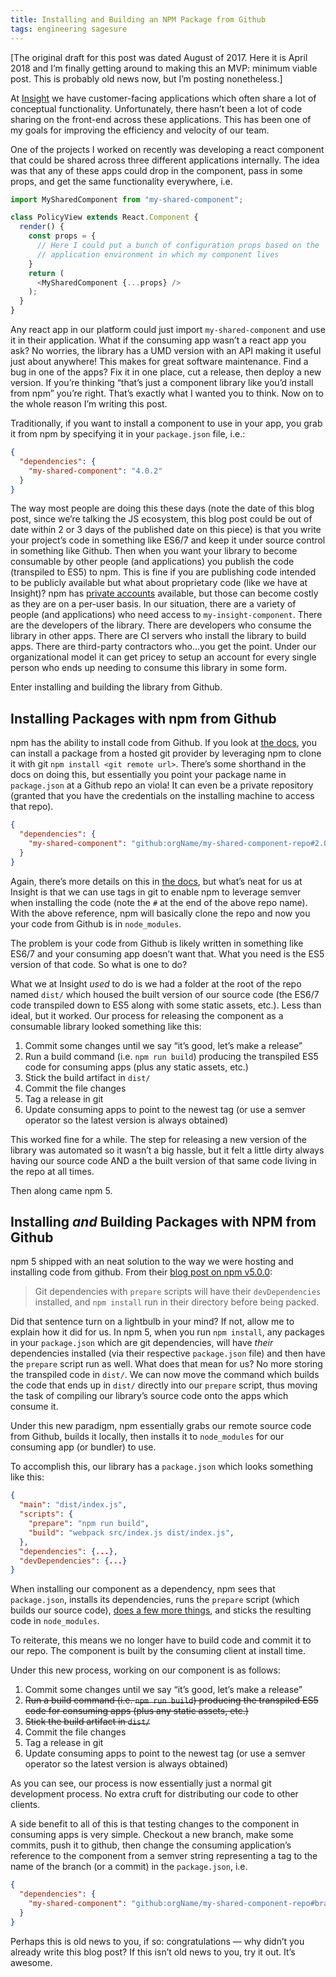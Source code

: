 ```yaml
---
title: Installing and Building an NPM Package from Github
tags: engineering sagesure
---
```


[The original draft for this post was dated August of 2017. Here it is April 2018 and I’m finally getting around to making this an MVP: minimum viable post. This is probably old news now, but I’m posting nonetheless.]

At [Insight](http://icg360.com/) we have customer-facing applications which often share a lot of conceptual functionality. Unfortunately, there hasn’t been a lot of code sharing on the front-end across these applications. This has been one of my goals for improving the efficiency and velocity of our team.

One of the projects I worked on recently was developing a react component that could be shared across three different applications internally. The idea was that any of these apps could drop in the component, pass in some props, and get the same functionality everywhere, i.e.

```js
import MySharedComponent from "my-shared-component";

class PolicyView extends React.Component {
  render() {
    const props = {
      // Here I could put a bunch of configuration props based on the
      // application environment in which my component lives
    }
    return (
      <MySharedComponent {...props} />
    );
  }
}
```

Any react app in our platform could just import `my-shared-component` and use it in their application. What if the consuming app wasn’t a react app you ask? No worries, the library has a UMD version with an API making it useful just about anywhere! This makes for great software maintenance. Find a bug in one of the apps? Fix it in one place, cut a release, then deploy a new version. If you’re thinking “that’s just a component library like you’d install from npm” you’re right. That’s exactly what I wanted you to think. Now on to the whole reason I’m writing this post.

Traditionally, if you want to install a component to use in your app, you grab it from npm by specifying it in your `package.json` file, i.e.:

```json
{
  "dependencies": {
    "my-shared-component": "4.0.2"
  }
}
```

The way most people are doing this these days (note the date of this blog post, since we’re talking the JS ecosystem, this blog post could be out of date within 2 or 3 days of the published date on this piece) is that you write your project’s code in something like ES6/7 and keep it under source control in something like Github. Then when you want your library to become consumable by other people (and applications) you publish the code (transpiled to ES5) to npm. This is fine if you are publishing code intended to be publicly available but what about proprietary code (like we have at Insight)? npm has [private accounts](https://www.npmjs.com/pricing) available, but those can become costly as they are on a per-user basis. In our situation, there are a variety of people (and applications) who need access to `my-insight-component`. There are the developers of the library. There are developers who consume the library in  other apps. There are CI servers who install the library to build apps. There are third-party contractors who...you get the point. Under our organizational model it can get pricey to setup an account for every single person who ends up needing to consume this library in some form.

Enter installing and building the library from Github.

## Installing Packages with npm from Github

npm has the ability to install code from Github. If you look at [the docs](https://docs.npmjs.com/cli/install), you can install a package from a hosted git provider by leveraging npm to clone it with git `npm install <git remote url>`. There’s some shorthand in the docs on doing this, but essentially you point your package name in `package.json` at a Github repo an viola! It can even be a private repository (granted that you have the credentials on the installing machine to access that repo).

```json
{
  "dependencies": {
    "my-shared-component": "github:orgName/my-shared-component-repo#2.0.1"
  }
}
```

Again, there’s more details on this in [the docs](https://docs.npmjs.com/cli/install), but what’s neat for us at Insight is that we can use tags in git to enable npm to leverage semver when installing the code (note the `#` at the end of the above repo name). With the above reference, npm will basically clone the repo and now you your code from Github is in `node_modules`. 

The problem is your code from Github is likely written in something like ES6/7 and your consuming app doesn’t want that. What you need is the ES5 version of that code. So what is one to do?

What we at Insight *used* to do is we had a folder at the root of the repo named `dist/` which housed the built version of our source code (the ES6/7 code transpiled down to ES5 along with some static assets, etc.). Less than ideal, but it worked. Our process for releasing the component as a consumable library looked something like this:

1. Commit some changes until we say “it’s good, let’s make a release”
2. Run a build command (i.e. `npm run build`) producing the transpiled ES5 code for consuming apps (plus any static assets, etc.)
3. Stick the build artifact in `dist/`
4. Commit the file changes
5. Tag a release in git
6. Update consuming apps to point to the newest tag (or use a semver operator so the latest version is always obtained)

This worked fine for a while. The step for releasing a new version of the library was automated so it wasn’t a big hassle, but it felt a little dirty always having our source code AND a the built version of that same code living in the repo at all times.

Then along came npm 5.

## Installing *and* Building Packages with NPM from Github

npm 5 shipped with an neat solution to the way we were hosting and installing code from github. From their [blog post on npm v5.0.0](http://blog.npmjs.org/post/161081169345/v500):

> Git dependencies with `prepare` scripts will have their `devDependencies` installed, and `npm install` run in their directory before being packed.

Did that sentence turn on a lightbulb in your mind? If not, allow me to explain how it did for us. In npm 5, when you run `npm install`, any packages in your `package.json` which are git dependencies, will have *their* dependencies installed (via their respective `package.json` file) and then have the `prepare` script run as well. What does that mean for us? No more storing the transpiled code in `dist/`. We can now move the command which builds the code that ends up in `dist/` directly into our `prepare` script, thus moving the task of compiling our library’s source code onto the apps which consume it.

Under this new paradigm, npm essentially grabs our remote source code from Github, builds it locally, then installs it to `node_modules` for our consuming app (or bundler) to use.

To accomplish this, our library has a `package.json` which looks something like this:

```json
{
  "main": "dist/index.js",
  "scripts": {
    "prepare": "npm run build",
    "build": "webpack src/index.js dist/index.js",
  },
  "dependencies": {...},
  "devDependencies": {...}
}
```

When installing our component as a dependency, npm sees that `package.json`, installs its dependencies, runs the `prepare` script (which builds our source code), [does a few more things](https://docs.npmjs.com/misc/scripts#description), and sticks the resulting code in `node_modules`.

To reiterate, this means we no longer have to build code and commit it to our repo. The component is built by the consuming client at install time.

Under this new process, working on our component is as follows:

1. Commit some changes until we say “it’s good, let’s make a release”
2. ~~Run a build command (i.e. `npm run build`) producing the transpiled ES5 code for consuming apps (plus any static assets, etc.)~~
3. ~~Stick the build artifact in `dist/`~~
4. Commit the file changes
5. Tag a release in git
6. Update consuming apps to point to the newest tag (or use a semver operator so the latest version is always obtained)

As you can see, our process is now essentially just a normal git development process. No extra cruft for distributing our code to other clients.

A side benefit to all of this is that testing changes to the component in consuming apps is very simple. Checkout a new branch, make some commits, push it to github, then change the consuming application’s reference to the component from a semver string representing a tag to the name of the branch (or a commit) in the `package.json`, i.e.

```json
{
  "dependencies": {
    "my-shared-component": "github:orgName/my-shared-component-repo#branch"
  }
}
```

Perhaps this is old news to you, if so: congratulations — why didn’t you already write this blog post? If this isn’t old news to you, try it out. It’s awesome.
